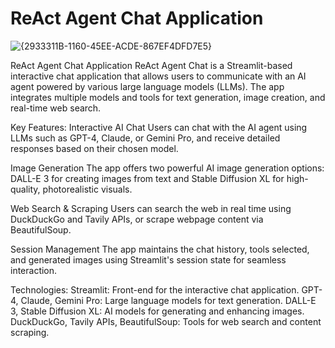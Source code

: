 # ReAct Agent Chat Application

![{2933311B-1160-45EE-ACDE-867EF4DFD7E5}](https://github.com/user-attachments/assets/60aab37e-73d3-41a4-af2d-7cc96537e8dd)



ReAct Agent Chat Application
ReAct Agent Chat is a Streamlit-based interactive chat application that allows users to communicate with an AI agent powered by various large language models (LLMs). The app integrates multiple models and tools for text generation, image creation, and real-time web search.

Key Features:
Interactive AI Chat
Users can chat with the AI agent using LLMs such as GPT-4, Claude, or Gemini Pro, and receive detailed responses based on their chosen model.

Image Generation
The app offers two powerful AI image generation options: DALL-E 3 for creating images from text and Stable Diffusion XL for high-quality, photorealistic visuals.

Web Search & Scraping
Users can search the web in real time using DuckDuckGo and Tavily APIs, or scrape webpage content via BeautifulSoup.

Session Management
The app maintains the chat history, tools selected, and generated images using Streamlit's session state for seamless interaction.

Technologies:
Streamlit: Front-end for the interactive chat application.
GPT-4, Claude, Gemini Pro: Large language models for text generation.
DALL-E 3, Stable Diffusion XL: AI models for generating and enhancing images.
DuckDuckGo, Tavily APIs, BeautifulSoup: Tools for web search and content scraping.
